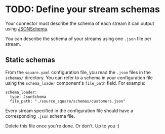 # TODO: Define your stream schemas

Your connector must describe the schema of each stream it can output using [JSONSchema](https://json-schema.org).

You can describe the schema of your streams using one `.json` file per stream.

## Static schemas

From the `square.yaml` configuration file, you read the `.json` files in the `schemas/` directory. You can refer to a schema in your configuration file using the `schema_loader` component's `file_path` field. For example:

```
schema_loader:
  type: JsonSchema
  file_path: "./source_square/schemas/customers.json"
```

Every stream specified in the configuration file should have a corresponding `.json` schema file.

Delete this file once you're done. Or don't. Up to you :)
